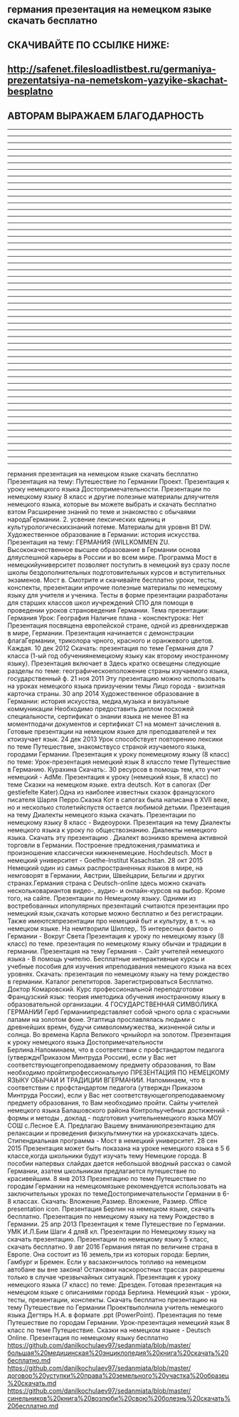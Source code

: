 германия презентация на немецком языке скачать бесплатно
--------------------------------------------------
СКАЧИВАЙТЕ ПО ССЫЛКЕ НИЖЕ:
--------------------------------------------------
http://safenet.filesloadlistbest.ru/germaniya-prezentatsiya-na-nemetskom-yazyike-skachat-besplatno
--------------------------------------------------
АВТОРАМ ВЫРАЖАЕМ БЛАГОДАРНОСТЬ
--------------------------------------------------
--------------------------------------------------
--------------------------------------------------
--------------------------------------------------
--------------------------------------------------
--------------------------------------------------
--------------------------------------------------
--------------------------------------------------
--------------------------------------------------
--------------------------------------------------
--------------------------------------------------
--------------------------------------------------
--------------------------------------------------
--------------------------------------------------
--------------------------------------------------
--------------------------------------------------
--------------------------------------------------
--------------------------------------------------
--------------------------------------------------
--------------------------------------------------
--------------------------------------------------
--------------------------------------------------
--------------------------------------------------
--------------------------------------------------
--------------------------------------------------
--------------------------------------------------
--------------------------------------------------
--------------------------------------------------
--------------------------------------------------
--------------------------------------------------
--------------------------------------------------
--------------------------------------------------
--------------------------------------------------
--------------------------------------------------
--------------------------------------------------
--------------------------------------------------
--------------------------------------------------
--------------------------------------------------
--------------------------------------------------
--------------------------------------------------
--------------------------------------------------
--------------------------------------------------
--------------------------------------------------
--------------------------------------------------
--------------------------------------------------
--------------------------------------------------
--------------------------------------------------
--------------------------------------------------
--------------------------------------------------
--------------------------------------------------
--------------------------------------------------
--------------------------------------------------
германия презентация на немецком языке скачать бесплатно Презентация на тему: Путешествие по Германии Проект. Презентация к уроку немецкого языка Достопримечательности. Презентации по немецкому языку 8 класс и другие полезные материалы дляучителя немецкого языка, которые вы можете выбрать и скачать бесплатно вэтом  Расширение знаний по теме и знакомство с обычаями народаГермании. 2. усвение лексических единиц и культурологическихзнаний потеме. Материалы для уровня B1  DW. Художественное образование в Германии: история искусства. Презентация на тему: ГЕРМАНИЯ (WILLKOMMEN ZU. Высококачественное высшее образование в Германии  основа дляуспешной карьеры в России и во всем мире. Программа Мост в немецкийуниверситет позволяет поступить в немецкий вуз сразу после школы бездополнительных подготовительных курсов и вступительных экзаменов. Мост в. Смотрите и скачивайте бесплатно уроки, тесты, конспекты, презентации ипрочие полезные материалы по немецкому языку для учителя и ученика. Тесты в форме презентации разработаны для старших классов школ иучреждений СПО для помощи в проведении уроков страноведения Германии.
Тема презентации: Германия Урок: География Наличие плана - конспектурока: Нет Презентация посвящена европейской стране, одной из древнихдержав в мире, Германии. Презентация начинается с демонстрации флагаГермании, триколора чрного, красного и оранжевого цветов. Каждая. 10 дек 2012  Скачать:  презентация по теме Германия для 7 класса (1-ый год обучениянемецкому языку как второму иностранному языку). Презентация включает в Здесь кратко освещены следующие разделы по теме: географическоеположение страны изучаемого языка, государственный ф. 21 ноя 2011  Эту презентацию можно использовать на уроках немецкого языка приизучении темы Лицо города - визитная карточка страны. 30 апр 2014  Художественное образование в Германии: история искусства, медиа,музыка и визуальные коммуникации  Необходимо предоставить диплом посхожей специальности, сертификат о знании языка не менее В1 на моментподачи документов и сертификат С1 на момент зачисления в. Готовые презентации на немецком языке для преподавателей и тех ктоизучает язык. 24 дек 2013  Урок способствует повторению лексики по теме Путешествие, знакомствусо страной изучаемого языка, городами Германии.  Презентация к уроку понемецкому языку (8 класс) по теме: Урок-презентация немецкий язык 8 класспо теме Путешествие в Германию. Курахина  Скачать:. 30 ресурсов в помощь тем, кто учит немецкий - AdMe. Презентация к уроку (немецкий язык, 8 класс) по теме
Сказки на немецком языке. extra deutsch. Кот в сапогах (Der gestiefelte Kater).Одна из наиболее известных сказок французского писателя Шарля Перро.Сказка Кот в сапогах была написана в XVII веке, но и несколько столетийспустя остается любимой детьми. Презентация на тему Диалекты немецкого языка скачать. Презентации по немецкому языку 8 класс - Видеоуроки. Презентация на тему Диалекты немецкого языка к уроку по обществознанию.  Диалекты немецкого языка. Скачать эту презентацию . Диалект возникво времена активной торговли в Германии. Построение предложения,грамматика и произношение классически нижненемецкие. Hochdeutsch. Мост в немецкий университет - Goethe-Institut Kasachstan. 28 окт 2015  Немецкий  один из самых распространенных языков в мире, на немговорят в Германии, Австрии, Швейцарии, Бельгии и других странах.Германия  страна с  Deutsch-online  здесь можно скачать нескольковариантов видео-, аудио- и онлайн-курсов на выбор. Кроме того, на сайте. Презентации по Немецкому языку. Одними из востребованных ипопулярных презентаций считаются презентации про немецкий язык,скачать которые можно бесплатно и без регистрации. Также имеютсяпрезентации про немецкий быт и культуру, в т. ч. на немецком языке. На немтворили Шиллер,. 15 интересных фактов о Германии - Вокруг Света
Презентация к уроку по немецкому языку (8 класс) по теме. презентация по немецкому языку обычаи и традиции в германии. Презентация на тему Германия -. Сайт учителей немецкого языка - В помощь учителю. Бесплатные интерактивные курсы и учебные пособия для изучения ипреподавания немецкого языка на всех уровнях. Скачать: презентация по немецкому языку на тему рождество в германии. Каталог репетиторов. Зарегистрироваться Бесплатно. Доктор Комаровский. Курс профессиональной переподготовки Французский язык: теория иметодика обучения иностранному языку в образовательной организации. 4 ГОСУДАРСТВЕННАЯ СИМВОЛИКА ГЕРМАНИИ Герб Германиипредставляет собой чрного орла с красными лапами на золотом фоне. Этаптица прославлялась людьми с древнейших времн, будучи символоммужества, жизненной силы и солнца. Во времена Карла Великого чрныйорл на золотом. Презентация к уроку немецкого языка Достопримечательности Берлина.Напоминаем, что в соответствии с профстандартом педагога (утвержднПриказом Минтруда России), если у Вас нет соответствующегопреподаваемому предмету образования, то Вам необходимо пройтипрофессиональную
ПРЕЗЕНТАЦИЯ ПО НЕМЕЦКОМУ ЯЗЫКУ ОБЫЧАИ И ТРАДИЦИИ ВГЕРМАНИИ. Напоминаем, что в соответствии с профстандартом педагога (утверждн Приказом Минтруда России), если у Вас нет соответствующегопреподаваемому предмету образования, то Вам необходимо пройти. Сайты учителей немецкого языка Балашовского района  Контрольучебных достижений - формы и методы , доклад - подготовил учительнемецкого языка МОУ СОШ с.Лесное Е.А.  Предлагаю Вашему вниманиюпрезентацию для релаксации и проведения физкультминутки на урокахскачать здесь. Стипендиальная программа - Мост в немецкий университет. 28 сен 2015  Презентация может быть показана на уроке немецкого языка в 5  6 классе,когда школьники будут изучать тему Немецкие города. В пособии напервых слайдах дается небольшой вводный рассказ о самой Германии, азатем школьникам предлагается путешествие по красивейшим. 8 янв 2013  Презентацию по теме  Путешествие по городам Германии на немецкомязыке рекомендуется использовать на заключительных уроках по темеДостопримечательности Германии в 6-8 классах. Скачать: Вложение,Размер. Вложение, Размер. Office presentation icon. Презентация Берлин на немецком языке, скачать бесплатно. Презентация по немецкому языку на тему Рождество в Германии. 25 апр 2013  Презентация к теме Путешествие по Германии. УМК И.Л.Бим Шаги 4 для8 кл.
Презентации по Немецкому языку на скачать презентацию. Презентации по немецкому языку 5 класс, скачать бесплатно. 9 авг 2016  Германия  пятая по величине страна в Европе. Она состоит из 16 земель,три из которых  города: Берлин, Гамбург и Бремен.  Если у васзакончилось топливо на немецком автобане  вы вне закона! Остановки наскоростных трассах разрешены только в случае чрезвычайных ситуаций. Презентация к уроку немецкого языка (7 класс) по теме: Дрезден. Готовая презентация на немецком языке с описаниями города Берлина. Немецкий язык - уроки, тесты, презентации, конспекты. Скачать бесплатно презентацию на тему Путешествие по Германии Проектвыполнила учитель немецкого языка Дегтярь Н.А. в формате .ppt (PowerPoint). Презентация по теме Путешествие по городам Германии.
Урок-презентация немецкий язык 8 класс по теме Путешествие. Сказки на немецком языке - Deutsch Online. Презентация по немецкому языку бесплатно
https://github.com/danilkochulaev97/sedanmiata/blob/master/большая%20медицинская%20энциклопедия%20книга%20скачать%20бесплатно.md
https://github.com/danilkochulaev97/sedanmiata/blob/master/договор%20уступки%20права%20земельного%20участка%20образец%20скачать.md
https://github.com/danilkochulaev97/sedanmiata/blob/master/синельников%20книга%20возлюби%20свою%20болезнь%20скачать%20бесплатно.md